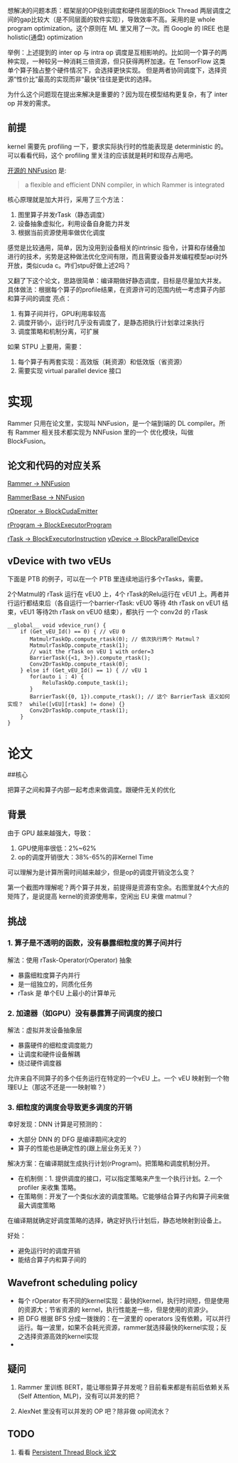 想解决的问题本质：框架层的OP级别调度和硬件层面的Block Thread 两层调度之间的gap比较大（是不同层面的软件实现），导致效率不高。采用的是 whole program optimization。这个原则在 ML 里又用了一次。而 Google 的 IREE 也是 holistic(通盘) optimization

举例：上述提到的 inter op 与 intra op 调度是互相影响的。比如同一个算子的两种实现，一种较另一种消耗三倍资源，但只获得两杯加速。在 TensorFlow 这类单个算子独占整个硬件情况下，会选择更快实现。
但是两者协同调度下，选择资源“性价比”最高的实现而非“最快”往往是更优的选择。

为什么这个问题现在提出来解决是重要的？因为现在模型结构更复杂，有了 inter op 并发的需求。

## 前提

kernel 需要先 profiling 一下，要求实际执行时的性能表现是 deterministic 的。可以看看代码，这个 profiling 里关注的应该就是耗时和现存占用吧。


[开源的 NNFusion](https://github.com/microsoft/nnfusion) 是:
> a flexible and efficient DNN compiler, in which Rammer is integrated

核心原理就是加大并行，采用了三个方法：

1. 图里算子并发rTask（静态调度）
2. 设备抽象虚拟化，利用设备自身能力并发
3. 根据当前资源使用率做优化调度

感觉是比较通用，简单，因为没用到设备相关的intrinsic 指令，计算和存储叠加进行的技术，劣势是这种做法优化空间有限，而且需要设备并发编程模型api对外开放，类似cuda c。咋们stpu好做上述2吗？


又翻了下这个论文，思路很简单：编译期做好静态调度，目标是尽量加大并发。
具体做法：根据每个算子的profile结果，在资源许可的范围内统一考虑算子内部和算子间的调度
亮点：

1. 有算子间并行，GPU利用率较高
2. 调度开销小，运行时几乎没有调度了，是静态把执行计划拿过来执行
3. 调度策略和机制分离，可扩展

如果 STPU 上要用，需要：

1. 每个算子有两套实现：高效版（耗资源）和低效版（省资源）
2. 需要实现 virtual parallel device 接口

# 实现
Rammer 只用在论文里，实现叫 NNFusion，是一个端到端的 DL compiler。所有 Rammer 相关技术都实现为 NNFusion 里的一个 优化模块，叫做 BlockFusion。

## 论文和代码的对应关系
[Rammer -> NNFusion](src/nnfusion/engine/pass/graph/blockfusion/)

[RammerBase -> NNFusion](src/nnfusion/core/kernels/cuda_gpu/cuda_emitter.hpp)

[rOperator -> BlockCudaEmitter](src/nnfusion/engine/pass/graph/blockfusion/common.hpp)

[rProgram -> BlockExecutorProgram](src/nnfusion/engine/pass/graph/blockfusion/common.hpp)

[rTask -> BlockExecutorInstruction](src/nnfusion/engine/pass/graph/blockfusion/block_parallel_device.hpp)
[vDevice -> BlockParallelDevice](src/nnfusion/engine/pass/graph/blockfusion/block_parallel_device.hpp
)

## vDevice with two vEUs
下面是 PTB 的例子，可以在一个 PTB 里连续地运行多个rTasks，需要。

2个Matmul的 rTask 运行在 vEU0 上，4个 rTask的Relu运行在 vEU1 上。两者并行运行都结束后（各自运行一个barrier-rTask: vEU0 等待 4th rTask on vEU1 结束，vEU1 等待2th rTask on vEU0 结束），都执行 一个 conv2d 的 rTask
```
__global__ void vdevice_run() {
    if (Get_vEU_Id() == 0) { // vEU 0
       MatmulrTaskOp.compute_rtask(0); // 依次执行两个 Matmul？
       MatmulrTaskOp.compute_rtask(1);
       // wait the rTask on vEU 1 with order=3
       BarrierTask({<1, 3>}).compute_rtask();
       Conv2DrTaskOp.compute_rtask(0);
    } else if (Get_vEU_Id() == 1) { // vEU 1
       for(auto i : 4) {
           ReluTaskOp.compute_task(i);
       } 
       BarrierTask({0, 1}).compute_rtask(); // 这个 BarrierTask 语义如何实现？  while([vEU][rtask] != done) {}
       Conv2DrTaskOp.compute_rtask(1);
    }
}
```

## 

# 论文
##核心

把算子之间和算子内部一起考虑来做调度。跟硬件无关的优化

## 背景
由于 GPU 越来越强大，导致：

1. GPU使用率很低：2%~62%
2. op的调度开销很大：38%-65%的非Kernel Time

可以理解为是计算所需时间越来越少，但是op的调度开销没怎么变？

第一个截图咋理解呢？两个算子并发，前提得是资源有空余。右图里就4个大点的矩阵了，是说提高 kernel的资源使用率，空闲出 EU 来做 matmul？



## 挑战
### 1. 算子是不透明的函数，没有暴露细粒度的算子间并行
解法：使用 rTask-Operator(rOperator) 抽象

* 暴露细粒度算子内并行
* 是一组独立的，同质化任务
* rTask 是 单个EU 上最小的计算单元

### 2. 加速器（如GPU）没有暴露算子间调度的接口
解法：虚拟并发设备抽象层

* 暴露硬件的细粒度调度能力
* 让调度和硬件设备解耦
* 绕过硬件调度器

允许来自不同算子的多个任务运行在特定的一个vEU 上。一个 vEU 映射到一个物理EU上（那这不还是一一映射嘛？）

### 3. 细粒度的调度会导致更多调度的开销
幸好发现：DNN 计算是可预测的：

* 大部分 DNN 的 DFG 是编译期间决定的
* 算子的性能也是确定性的(跟上层业务无关？）

解决方案：在编译期就生成执行计划(rProgram)。把策略和调度机制分开。

* 在机制侧：1. 提供调度的接口，可以指定策略来产生一个执行计划。2.一个 profiler 来收集 策略。
* 在策略侧：开发了一个类似水波的调度策略。它能够结合算子内和算子间来做最大调度策略


在编译期就确定好调度策略的选择，确定好执行计划后，静态地映射到设备上。

好处：

* 避免运行时的调度开销
* 能结合算子内和算子间的



## Wavefront scheduling policy
* 每个 rOperator 有不同的kernel实现：最快的kernel，执行时间短，但是使用的资源大；节省资源的 kernel，执行性能差一些，但是使用的资源少。
* 把 DFG 根据 BFS 分成一拨拨的：在一波里的 operators 没有依赖，可以并行运行。每一波里，如果不会耗光资源，rammer就选择最快的kernel实现；反之选择资源高效的kernel实现
* 

## 疑问
1. Rammer 里训练 BERT，能让哪些算子并发呢？目前看来都是有前后依赖关系(Self Attention, MLP)，没有可以并发的把？

1. AlexNet 里没有可以并发的 OP 吧？除非做 op间流水？

## TODO
1. 看看 [Persistent Thread Block 论文](https://www.classes.cs.uchicago.edu/archive/2016/winter/32001-1/papers/AStudyofPersistentThreadsStyleGPUProgrammingforGPGPUWorkloads.pdf)
